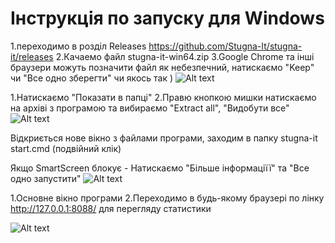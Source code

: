 # Інструкція по запуску для Windows 
1.переходимо в розділ Releases https://github.com/Stugna-It/stugna-it/releases
2.Качаемо файл stugna-it-win64.zip
3.Google Chrome та інші браузери можуть позначити файл як небезпечний, натискаємо "Keep" чи "Все одно зберегти" чи якось так ) 
![Alt text](/../master/doc/runWinImg/1.png?raw=true "screenshot")

1.Натискаємо "Показати в папці"
2.Правю кнопкою мишки натискаємо на архіві з програмою та вибираємо "Extract all", "Видобути все"
![Alt text](/../master/doc/runWinImg/2.png?raw=true "screenshot")

Відкриється нове вікно з файлами програми, заходим в папку stugna-it
start.cmd (подвійний клік)

Якщо SmartScreen блокує - 
Натискаємо "Більше інформаціїї"  та "Все одно запустити"
![Alt text](/../master/doc/runWinImg/3.png?raw=true "screenshot")


1.Основне вікно програми
2.Переходимо в будь-якому браузері по лінку  http://127.0.0.1:8088/  для перегляду статистики

![Alt text](/../master/doc/runWinImg/4.png?raw=true "screenshot")

